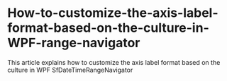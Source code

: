 # How-to-customize-the-axis-label-format-based-on-the-culture-in-WPF-range-navigator
This article explains how to customize the axis label format based on the culture in WPF SfDateTimeRangeNavigator
